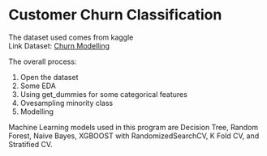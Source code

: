 # Customer Churn Classification

The dataset used comes from kaggle
</br>
Link Dataset: [Churn Modelling](https://www.kaggle.com/shubh0799/churn-modelling)

The overall process:
1. Open the dataset
2. Some EDA
3. Using get_dummies for some categorical features
4. Ovesampling minority class
5. Modelling 

Machine Learning models used in this program are Decision Tree, Random Forest, Naive Bayes, XGBOOST with RandomizedSearchCV, K Fold CV, and Stratified CV.
